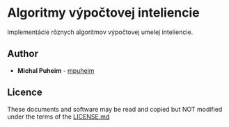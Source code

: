 # Algoritmy výpočtovej inteliencie

Implementácie rôznych algoritmov výpočtovej umelej inteliencie.

## Author

* **Michal Puheim** - [mpuheim](https://github.com/mpuheim)

## Licence

These documents and software may be read and copied but NOT modified under the terms of the [LICENSE.md](LICENSE.md)
